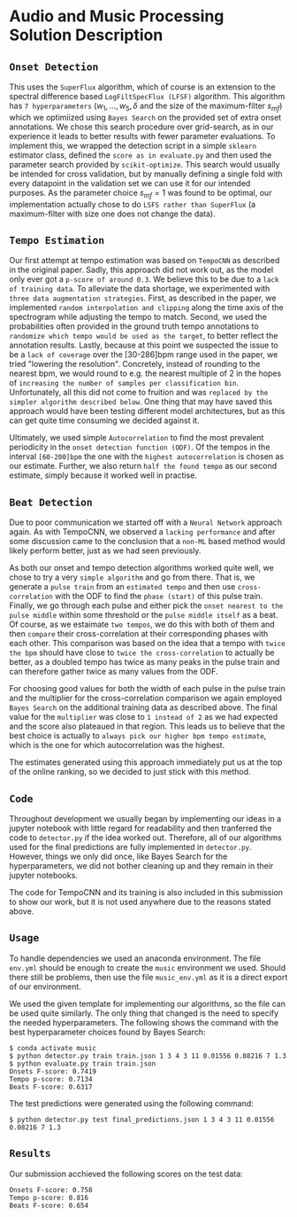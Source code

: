 Audio and Music Processing Solution Description
===============================================

`Onset Detection`
-----------------

This uses the `SuperFlux` algorithm, which of course is an extension to the spectral difference based `LogFiltSpecFlux (LFSF)` algorithm. This algorithm has `7 hyperparameters` ($w_1, ..., w_5, \delta$ and the size of the maximum-filter $s_{mf}$) which we optimiized using `Bayes Search` on the provided set of extra onset annotations. We chose this search procedure over grid-search, as in our experience it leads to better results with fewer parameter evaluations. To implement this, we wrapped the detection script in a simple `sklearn` estimator class, defined the `score as in evaluate.py` and then used the parameter search provided by `scikit-optimize`. This search would usually be intended for cross validation, but by manually defining a single fold with every datapoint in the validation set we can use it for our intended purposes. As the parameter choice $s_{mf}=1$ was found to be optimal, our implementation actually chose to do `LSFS rather than SuperFlux` (a maximum-filter with size one does not change the data).

`Tempo Estimation`
-----------------

Our first attempt at tempo estimation was based on `TempoCNN` as described in the original paper. Sadly, this approach did not work out, as the model only ever got a `p-score of around 0.3`. We believe this to be due to a `lack of training data`. To alleviate the data shortage, we experimented with `three data augmentation strategies`. First, as described in the paper, we implemented `random interpolation and clipping` along the time axis of the spectrogram while adjusting the tempo to match. Second, we used the probabilities often provided in the ground truth tempo annotations to `randomize which tempo would be used as the target`, to better reflect the annotation results. Lastly, because at this point we suspected the issue to be a `lack of coverage` over the [30-286]bpm range used in the paper, we tried "lowering the resolution". Concretely, instead of rounding to the nearest bpm, we would round to e.g. the nearest multiple of 2 in the hopes of `increasing the number of samples per classification bin`. Unfortunately, all this did not come to fruition and was `replaced by the simpler algorithm described below`. One thing that may have saved this approach would have been testing different model architectures, but as this can get quite time consuming we decided against it.

Ultimately, we used simple `Autocorrelation` to find the most prevalent periodicity in the `onset detection function (ODF)`. Of the tempos in the interval `[60-200]bpm` the one with the `highest autocorrelation` is chosen as our estimate. Further, we also return `half the found tempo` as our second estimate, simply because it worked well in practise.

`Beat Detection`
----------------

Due to poor communication we started off with a `Neural Network` approach again. As with TempoCNN, we observed a `lacking performance` and after some discussion came to the conclusion that a `non-ML` based method would likely perform better, just as we had seen previously.

As both our onset and tempo detection algorithms worked quite well, we chose to try a very `simple algorithm` and go from there. That is, we generate a `pulse train` from an `estimated tempo` and then use `cross-correlation` with the ODF to find the `phase (start)` of this pulse train. Finally, we go through each pulse and either pick the `onset nearest to the pulse middle` within some threshold or the `pulse middle itself` as a beat. Of course, as we estaimate `two tempos`, we do this with both of them and then `compare` their cross-correlation at their corresponding phases with each other. This comparison was based on the idea that a tempo with `twice the bpm` should have close to `twice the cross-correlation` to actually be better, as a doubled tempo has twice as many peaks in the pulse train and can therefore gather twice as many values from the ODF.

For choosing good values for both the width of each pulse in the pulse train and the multiplier for the cross-correlation comparison we again employed `Bayes Search` on the additional training data as described above. The final value for the `multiplier` was close to `1 instead of 2` as we had expected and the score also plateaued in that region. This leads us to believe that the best choice is actually to `always pick our higher bpm tempo estimate`, which is the one for which autocorrelation was the highest.

The estimates generated using this approach immediately put us at the top of the online ranking, so we decided to just stick with this method.

`Code`
------

Throughout development we usually began by implementing our ideas in a jupyter notebook with little regard for readability and then tranferred the code to `detector.py` if the idea worked out. Therefore, all of our algorithms used for the final predictions are fully implemented in `detector.py`. However, things we only did once, like Bayes Search for the hyperparameters, we did not bother cleaning up and they remain in their jupyter notebooks.

The code for TempoCNN and its training is also included in this submission to show our work, but it is not used anywhere due to the reasons stated above.

`Usage`
-------

To handle dependencies we used an anaconda environment. The file `env.yml` should be enough to create the `music` environment we used. Should there still be problems, then use the file `music_env.yml` as it is a direct export of our environment.

We used the given template for implementing our algorithms, so the file can be used quite similarly. The only thing that changed is the need to specify the needed hyperparameters. The following shows the command with the best hyperparameter choices found by Bayes Search:

```
$ conda activate music
$ python detector.py train train.json 1 3 4 3 11 0.01556 0.08216 7 1.3
$ python evaluate.py train train.json
Onsets F-score: 0.7419
Tempo p-score: 0.7134
Beats F-score: 0.6317
```

The test predictions were generated using the following command:

```
$ python detector.py test final_predictions.json 1 3 4 3 11 0.01556 0.08216 7 1.3
```

`Results`
---------

Our submission acchieved the following scores on the test data:

```
Onsets F-score: 0.758
Tempo p-score: 0.816
Beats F-score: 0.654
```
